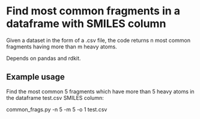 # Find most common fragments in a dataframe with SMILES column

Given a dataset in the form of a .csv file, the code returns n most common fragments having more than  m heavy atoms.  

Depends on pandas and rdkit.

## Example usage

Find the most common 5 fragments which have more than 5 heavy atoms in the dataframe test.csv SMILES column:

common_frags.py -n 5 -m 5 -o 1 test.csv
 
